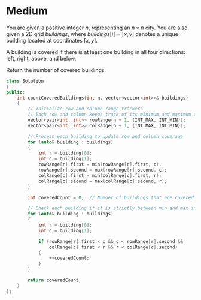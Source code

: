 # Medium

You are given a positive integer $n$, representing an $n \times n$ city. You are also given a 2D grid $buildings$, where $buildings[i] = [x, y]$ denotes a unique building located at coordinates $[x, y]$.

A building is covered if there is at least one building in all four directions: left, right, above, and below.

Return the number of covered buildings.

```cpp
class Solution
{
public:
    int countCoveredBuildings(int n, vector<vector<int>>& buildings)
    {
        // Initialize row and column range trackers
        // Each row and column keeps track of its minimum and maximum occupied coordinate
        vector<pair<int, int>> rowRange(n + 1, {INT_MAX, INT_MIN});
        vector<pair<int, int>> colRange(n + 1, {INT_MAX, INT_MIN});

        // Process each building to update row and column coverage
        for (auto& building : buildings)
        {
            int r = building[0];
            int c = building[1];
            rowRange[r].first = min(rowRange[r].first, c);
            rowRange[r].second = max(rowRange[r].second, c);
            colRange[c].first = min(colRange[c].first, r);
            colRange[c].second = max(colRange[c].second, r);
        }

        int coveredCount = 0;  // Number of buildings that are covered

        // Check each building if it is strictly between min and max in both its row and column
        for (auto& building : buildings)
        {
            int r = building[0];
            int c = building[1];

            if (rowRange[r].first < c && c < rowRange[r].second &&
                colRange[c].first < r && r < colRange[c].second)
            {
                ++coveredCount;
            }
        }

        return coveredCount;
    }
};
```
